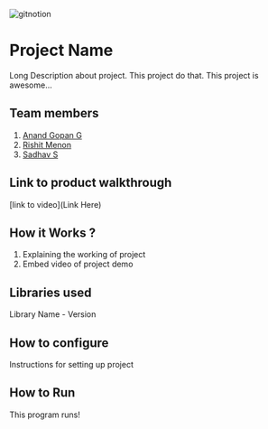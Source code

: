 
![gitnotion](https://github.com/user-attachments/assets/079fdd2e-ba20-4a5b-9801-58448e81d8b9)




# Project Name
Long Description about project. This project do that. This project is awesome...
## Team members
1. [Anand Gopan G](https://github.com/TH-Activities/saturday-hack-night-template)
2. [Rishit Menon](https://github.com/TH-Activities/saturday-hack-night-template)
3. [Sadhav S](https://github.com/TH-Activities/saturday-hack-night-template)
## Link to product walkthrough
[link to video](Link Here)
## How it Works ?
1. Explaining the working of project
2. Embed video of project demo
## Libraries used
Library Name - Version
## How to configure
Instructions for setting up project
## How to Run
This program runs! 
